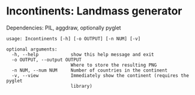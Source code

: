 Incontinents: Landmass generator
============

Dependencies: PIL, aggdraw, optionally pyglet

    usage: Incontinents [-h] [-o OUTPUT] [-n NUM] [-v]

    optional arguments:
      -h, --help            show this help message and exit
      -o OUTPUT, --output OUTPUT
                            Where to store the resulting PNG
      -n NUM, --num NUM     Number of countries in the continent
      -v, --view            Immediately show the continent (requires the pyglet
                            library)
